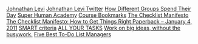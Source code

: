 [Johnathan Levi](https://jonathanalevi.com/)
[Johnathan Levi Twitter](https://twitter.com/entreprenewer)
[How Different Groups Spend Their Day](https://archive.nytimes.com/www.nytimes.com/interactive/2009/07/31/business/20080801-metrics-graphic.html?_r=0)
[Super Human Academy](https://superhumanacademy.com)
[Course Bookmarks](https://drive.google.com/uc?export=download&id=0BwjoZY-nVy2lc3hJMDNFWWk4Ukk)
[The Checklist Manifesto
](https://books.apple.com/us/book/the-checklist-manifesto/id378317821?ign-mpt=uo%3D4)
[The Checklist Manifesto: How to Get Things Right Paperback – January 4, 2011](https://www.amazon.com/gp/product/0312430000/ref=as_li_tl?ie=UTF8&camp=1789&creative=9325&creativeASIN=0312430000&linkCode=as2&tag=jlevi-20&linkId=527EG6WHFNSYWWAB)
[SMART criteria](https://en.wikipedia.org/wiki/SMART_criteria)
[ALL YOUR TASKS](https://tacoapp.com/)
[Work on big ideas, without the busywork.](https://asana.com/)
[Five Best To-Do List Managers](https://lifehacker.com/five-best-to-do-list-managers-5924093)
